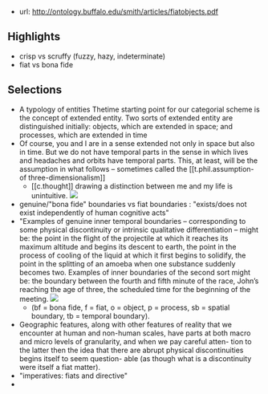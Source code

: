 
- url: http://ontology.buffalo.edu/smith/articles/fiatobjects.pdf

## Highlights

- crisp vs scruffy (fuzzy, hazy, indeterminate)
- fiat vs bona fide


## Selections

- A typology of entities  Thetime starting point for our categorial scheme is the  concept of extended entity. Two sorts of extended entity  are distinguished initially: objects, which are extended  in space; and processes, which are extended in time
- Of course, you and I are in a sense extended not only in space but also in time. But we do not have temporal parts in the sense in which lives and headaches and orbits have temporal parts. This, at least, will be the assumption in what follows – sometimes called the [[t.phil.assumption-of three-dimensionalism]]
  - [[c.thought]] drawing a distinction between me and my life is unintuitive. 
![](/assets/images/2023-10-06-10-51-13.png)
- genuine/"bona fide" boundaries vs fiat boundaries : "exists/does not exist independently of human cognitive acts"
- "Examples of genuine inner temporal boundaries – corresponding to some physical discontinuity or intrinsic qualitative differentiation – might be: the point in the flight of the projectile at which it reaches its maximum altitude and begins its descent to earth, the point in the process of cooling of the liquid at which it first begins to solidify, the point in the splitting of an amoeba when one substance suddenly becomes two. Examples of inner boundaries of the second sort might be: the boundary between the fourth and fifth minute of the race, John’s reaching the age of three, the scheduled time for the beginning of the meeting.
![](/assets/images/2023-10-06-11-14-30.png)
  - (bf = bona fide, f = fiat, o = object, p = process, sb = spatial boundary, tb = temporal boundary).
- Geographic features, along with other features of reality that we encounter at human and non-human scales, have parts at both macro and micro levels of granularity, and when we pay careful atten- tion to the latter then the idea that there are abrupt physical discontinuities begins itself to seem question- able (as though what is a discontinuity were itself a fiat matter).
- "imperatives: fiats and directive"
- 